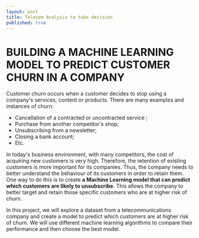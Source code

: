 ```yaml
---
layout: post
title: Telecom Analysis to take decision
published: true
---
```

# BUILDING A MACHINE LEARNING MODEL TO PREDICT CUSTOMER CHURN IN A COMPANY

Customer churn occurs when a customer decides to stop using a company's services, content or products. There are many examples and instances of churn:

* Cancellation of a contracted or uncontracted service ;
* Purchase from another competitor's shop;       
* Unsubscribing from a newsletter;       
* Closing a bank account;                    
* Etc.          

In today's business environment, with many competitors, the cost of acquiring new customers is very high. Therefore, the retention of existing customers is more important for its companies. Thus, the company needs to better understand the behaviour of its customers in order to retain them. One way to do this is to create **a Machine Learning model that can predict which customers are likely to unsubscribe**. This allows the company to better target and retain those specific customers who are at higher risk of churn.  

In this project, we will explore a dataset from a telecommunications company and create a model to predict which customers are at higher risk of churn. We will use different machine learning algorithms to compare their performance and then choose the best model.       